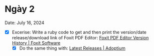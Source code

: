# Ngày 2

Date: July 16, 2024

- [x]  Excerise: Write a ruby code to get and then print the version/date release/download link of Foxit PDF Editor: [Foxit PDF Editor Version History | Foxit Software](https://www.foxit.com/pdf-editor/version-history.html)
    - [x]  Do the same thing with: [Latest Releases | Adoptium](https://adoptium.net/temurin/releases/?os=windows&arch=x64&package=jre)